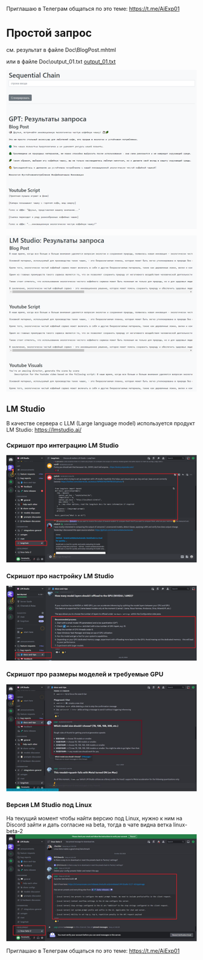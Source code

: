 Приглашаю в Телеграм общаться по это теме: https://t.me/AiExp01
# Простой запрос

см. результат в файле Doc\BlogPost.mhtml
 
или в файле Doc\output_01.txt
[output_01.txt](Doc%2Foutput_01.txt)

![](Doc/result_01.png)

![](Doc/result_02.png)


## LM Studio
В качестве сервера с LLM (Large language model) используется продукт LM Studio: https://lmstudio.ai/

### Скришот про интеграцию LM Studio
![](Doc/LM_StudioIntegrations.png)

### Скришот про настройку LM Studio
![](Doc/LMStudioConfig_01.png)

### Скришот про размеры моделей и требуемые GPU
![LMStudioGPU.jpg](Doc%2FLMStudioGPU.jpg)

### Версия LM Studio под Linux
На текущий момент чтобы найти версию под Linux, нужно к ним на Discord зайти и дать согласие на beta, тогда в чате видна ветка linux-beta-2
![LMStudioLinux.jpg](Doc%2FLMStudioLinux.jpg)

Приглашаю в Телеграм общаться по это теме: https://t.me/AiExp01